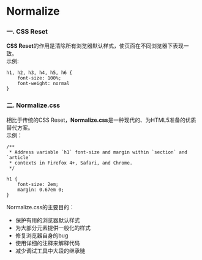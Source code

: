 # Normalize

### 一. CSS Reset
**CSS Reset**的作用是清除所有浏览器默认样式，使页面在不同浏览器下表现一致。  
示例:

    h1, h2, h3, h4, h5, h6 {
        font-size: 100%;
        font-weight: normal
    }

### 二. Normalize.css
相比于传统的CSS Reset，**Normalize.css**是一种现代的、为HTML5准备的优质替代方案。  
示例：

    /**
     * Address variable `h1` font-size and margin within `section` and `article`
     * contexts in Firefox 4+, Safari, and Chrome.
     */
    
    h1 {
        font-size: 2em;
        margin: 0.67em 0;
    }
    
Normalize.css的主要目的：

* 保护有用的浏览器默认样式
* 为大部分元素提供一般化的样式
* 修复浏览器自身的bug
* 使用详细的注释来解释代码
* 减少调试工具中大段的继承链